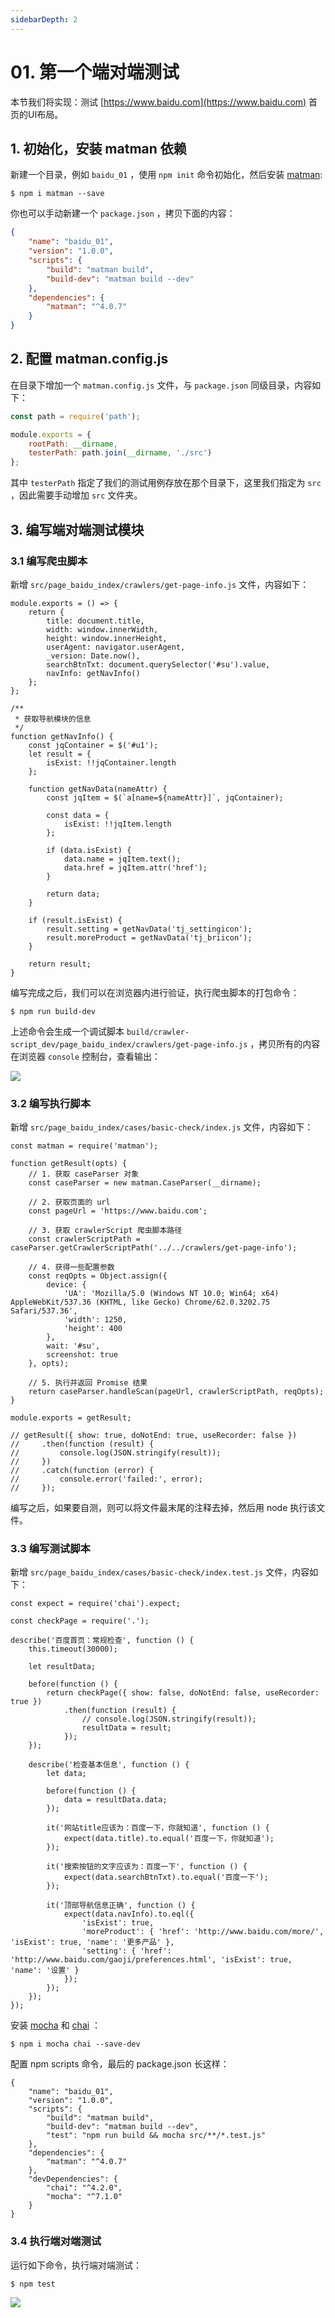 ```yaml
---
sidebarDepth: 2
---
```


# 01. 第一个端对端测试

本节我们将实现：测试 [https://www.baidu.com](https://www.baidu.com) 首页的UI布局。

## 1. 初始化，安装 matman 依赖

新建一个目录，例如 `baidu_01` ，使用 `npm init` 命令初始化，然后安装 [matman](http://npmjs.com/package/matman):

```
$ npm i matman --save
```

你也可以手动新建一个 `package.json` ，拷贝下面的内容：

```json
{
    "name": "baidu_01",
    "version": "1.0.0",
    "scripts": {
        "build": "matman build",
        "build-dev": "matman build --dev"
    },
    "dependencies": {
        "matman": "^4.0.7"
    }
}
```

## 2. 配置 matman.config.js

在目录下增加一个 `matman.config.js` 文件，与 `package.json` 同级目录，内容如下：

```js
const path = require('path');

module.exports = {
    rootPath: __dirname,
    testerPath: path.join(__dirname, './src')
};
```

其中 `testerPath` 指定了我们的测试用例存放在那个目录下，这里我们指定为 `src` ，因此需要手动增加 `src` 文件夹。

## 3. 编写端对端测试模块

### 3.1 编写爬虫脚本

新增 `src/page_baidu_index/crawlers/get-page-info.js` 文件，内容如下：

```
module.exports = () => {
    return {
        title: document.title,
        width: window.innerWidth,
        height: window.innerHeight,
        userAgent: navigator.userAgent,
        _version: Date.now(),
        searchBtnTxt: document.querySelector('#su').value,
        navInfo: getNavInfo()
    };
};

/**
 * 获取导航模块的信息
 */
function getNavInfo() {
    const jqContainer = $('#u1');
    let result = {
        isExist: !!jqContainer.length
    };

    function getNavData(nameAttr) {
        const jqItem = $(`a[name=${nameAttr}]`, jqContainer);

        const data = {
            isExist: !!jqItem.length
        };

        if (data.isExist) {
            data.name = jqItem.text();
            data.href = jqItem.attr('href');
        }

        return data;
    }

    if (result.isExist) {
        result.setting = getNavData('tj_settingicon');
        result.moreProduct = getNavData('tj_briicon');
    }

    return result;
}
```

编写完成之后，我们可以在浏览器内进行验证，执行爬虫脚本的打包命令：

```
$ npm run build-dev
```

上述命令会生成一个调试脚本 `build/crawler-script_dev/page_baidu_index/crawlers/get-page-info.js` ，拷贝所有的内容在浏览器 `console` 控制台，查看输出：

![](./img/baidu_01_01.png)


### 3.2 编写执行脚本

新增 `src/page_baidu_index/cases/basic-check/index.js` 文件，内容如下：

```
const matman = require('matman');

function getResult(opts) {
    // 1. 获取 caseParser 对象
    const caseParser = new matman.CaseParser(__dirname);

    // 2. 获取页面的 url
    const pageUrl = 'https://www.baidu.com';

    // 3. 获取 crawlerScript 爬虫脚本路径
    const crawlerScriptPath = caseParser.getCrawlerScriptPath('../../crawlers/get-page-info');

    // 4. 获得一些配置参数
    const reqOpts = Object.assign({
        device: {
            'UA': 'Mozilla/5.0 (Windows NT 10.0; Win64; x64) AppleWebKit/537.36 (KHTML, like Gecko) Chrome/62.0.3202.75 Safari/537.36',
            'width': 1250,
            'height': 400
        },
        wait: '#su',
        screenshot: true
    }, opts);

    // 5. 执行并返回 Promise 结果
    return caseParser.handleScan(pageUrl, crawlerScriptPath, reqOpts);
}

module.exports = getResult;

// getResult({ show: true, doNotEnd: true, useRecorder: false })
//     .then(function (result) {
//         console.log(JSON.stringify(result));
//     })
//     .catch(function (error) {
//         console.error('failed:', error);
//     });
```

编写之后，如果要自测，则可以将文件最末尾的注释去掉，然后用 node 执行该文件。


### 3.3 编写测试脚本

新增 `src/page_baidu_index/cases/basic-check/index.test.js` 文件，内容如下：

```
const expect = require('chai').expect;

const checkPage = require('.');

describe('百度首页：常规检查', function () {
    this.timeout(30000);

    let resultData;

    before(function () {
        return checkPage({ show: false, doNotEnd: false, useRecorder: true })
            .then(function (result) {
                // console.log(JSON.stringify(result));
                resultData = result;
            });
    });

    describe('检查基本信息', function () {
        let data;

        before(function () {
            data = resultData.data;
        });

        it('网站title应该为：百度一下，你就知道', function () {
            expect(data.title).to.equal('百度一下，你就知道');
        });

        it('搜索按钮的文字应该为：百度一下', function () {
            expect(data.searchBtnTxt).to.equal('百度一下');
        });

        it('顶部导航信息正确', function () {
            expect(data.navInfo).to.eql({
                'isExist': true,
                'moreProduct': { 'href': 'http://www.baidu.com/more/', 'isExist': true, 'name': '更多产品' },
                'setting': { 'href': 'http://www.baidu.com/gaoji/preferences.html', 'isExist': true, 'name': '设置' }
            });
        });
    });
});

```

安装 [mocha](http://npmjs.com/package/mocha) 和 [chai](http://npmjs.com/package/chai) ：

```
$ npm i mocha chai --save-dev
```

配置 npm scripts 命令，最后的 package.json 长这样：

```
{
    "name": "baidu_01",
    "version": "1.0.0",
    "scripts": {
        "build": "matman build",
        "build-dev": "matman build --dev",
        "test": "npm run build && mocha src/**/*.test.js"
    },
    "dependencies": {
        "matman": "^4.0.7"
    },
    "devDependencies": {
        "chai": "^4.2.0",
        "mocha": "^7.1.0"
    }
}
```

### 3.4 执行端对端测试

运行如下命令，执行端对端测试：

```
$ npm test
```

![](./img/baidu_01_02.png)